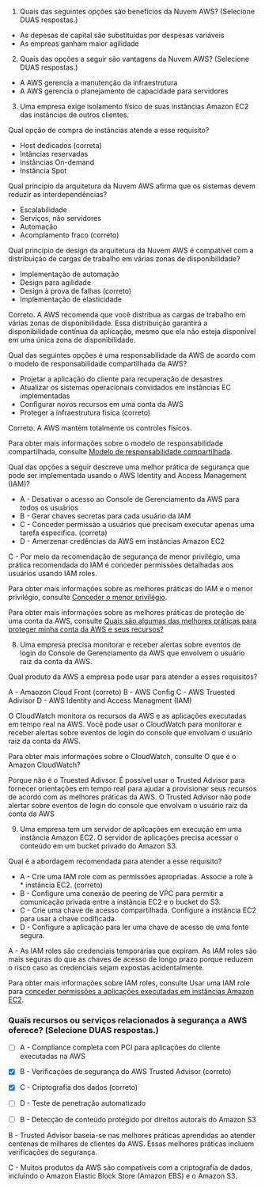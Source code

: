 1.  Quais das seguintes opções são benefícios da Nuvem AWS? (Selecione DUAS respostas.)

* As depesas de capital são substituidas por despesas variáveis
* As empreas ganham maior agilidade

2. Quais das opções a seguir são vantagens da Nuvem AWS? (Selecione DUAS respostas.)

* A AWS gerencia a manutenção da infraestrutura
* A AWS gerencia o planejamento de capacidade para servidores

3. Uma empresa exige isolamento físico de suas instâncias Amazon EC2 das instâncias de outros clientes.

Qual opção de compra de instâncias atende a esse requisito?

* Host dedicados (correta)
* Intâncias reservadas
* Instâncias On-demand
* Instância Spot

Qual princípio da arquitetura da Nuvem AWS afirma que os sistemas devem reduzir as interdependências?

* Escalabilidade
* Serviços, não servidores
* Automação
* Acomplamento fraco (correto)

Qual princípio de design da arquitetura da Nuvem AWS é compatível com a distribuição de cargas de trabalho em várias zonas de disponibilidade?

* Implementação de automação
* Design para agilidade
* Design à prova de falhas (correto) 
* Implementação de elasticidade 

Correto. A AWS recomenda que você distribua as cargas de trabalho em várias zonas de disponibilidade. Essa distribuição garantirá a disponibilidade contínua da aplicação, mesmo que ela não esteja disponível em uma única zona de disponibilidade.

Qual das seguintes opções é uma responsabilidade da AWS de acordo com o modelo de responsabilidade compartilhada da AWS?

* Projetar a aplicação do cliente para recuperação de desastres
* Atualizar os sistemas operacionais convidados em instâncias EC implementadas
* Configurar novos recursos em uma conta da AWS
* Proteger a infraestrutura fisica (correto)

Correto. A AWS mantém totalmente os controles físicos.

Para obter mais informações sobre o modelo de responsabilidade compartilhada, consulte [Modelo de responsabilidade compartilhada](https://aws.amazon.com/pt/compliance/shared-responsibility-model/).

Qual das opções a seguir descreve uma melhor prática de segurança que pode ser implementada usando o AWS Identity and Access Management (IAM)?

* A - Desativar o acesso ao Console de Gerenciamento da AWS para todos os usuários
* B - Gerar chaves secretas para cada usuário da IAM
* C - Conceder permissão a usuários que precisam executar apenas uma tarefa especifica. (correta)
* D - Amerzenar credências da AWS em instâncias Amazon EC2 

C - Por meio da recomendação de segurança de menor privilégio, uma prática recomendada do IAM é conceder permissões detalhadas aos usuários usando IAM roles.

Para obter mais informações sobre as melhores práticas do IAM e o menor privilégio, consulte [Conceder o menor privilégio](https://docs.aws.amazon.com/IAM/latest/UserGuide/best-practices.html#grant-least-privilege).

Para obter mais informações sobre as melhores práticas de proteção de uma conta da AWS, consulte [Quais são algumas das melhores práticas para proteger minha conta da AWS e seus recursos?](https://aws.amazon.com/pt/premiumsupport/knowledge-center/security-best-practices/)

8) Uma empresa precisa monitorar e receber alertas sobre eventos de login do Console de Gerenciamento da AWS que envolvem o usuário raiz da conta da AWS.

Qual produto da AWS a empresa pode usar para atender a esses requisitos?

A - Amaozon Cloud Front (correto)
B - AWS Config
C - AWS Truested Adivisor
D - AWS Identity and Access Managment (IAM)

O CloudWatch monitora os recursos da AWS e as aplicações executadas em tempo real na AWS. Você pode usar o CloudWatch para monitorar e receber alertas sobre eventos de login do console que envolvam o usuário raiz da conta da AWS.

Para obter mais informações sobre o CloudWatch, consulte O que é o Amazon CloudWatch?

Porque não é o Truested Adivsor. É possível usar o Trusted Advisor para fornecer orientações em tempo real para ajudar a provisionar seus recursos de acordo com as melhores práticas da AWS. O Trusted Advisor não pode alertar sobre eventos de login do console que envolvam o usuário raiz da conta da AWS

9) Uma empresa tem um servidor de aplicações em execução em uma instância Amazon EC2. O servidor de aplicações precisa acessar o conteúdo em um bucket privado do Amazon S3.

Qual é a abordagem recomendada para atender a esse requisito?

* A - Crie uma IAM role com as permissões apropriadas. Associe a role à * instância EC2. (correto)
* B - Configure uma conexão de peering de VPC para permitir a comunicação privada entre a instância EC2 e o bucket do S3.
* C - Crie uma chave de acesso compartilhada. Configure a instância EC2 para usar a chave codificada.
* D - Configure a aplicação para ler uma chave de acesso de uma fonte segura.

A -  As IAM roles são credenciais temporárias que expiram. As IAM roles são mais seguras do que as chaves de acesso de longo prazo porque reduzem o risco caso as credenciais sejam expostas acidentalmente.

Para obter mais informações sobre IAM roles, consulte Usar uma IAM role para [conceder permissões a aplicações executadas em instâncias Amazon EC2](https://docs.aws.amazon.com/IAM/latest/UserGuide/id_roles_use_switch-role-ec2.html).

### Quais recursos ou serviços relacionados à segurança a AWS oferece? (Selecione DUAS respostas.)

- [ ] A - Compliance completa com PCI para aplicações do cliente executadas na AWS
- [x] B - Verificações de segurança do AWS Trusted Advisor (correto)
- [x] C - Criptografia dos dados (correto)
- [ ] D - Teste de penetração automatizado
- [ ] B - Detecção de conteúdo protegido por direitos autorais do Amazon S3


B - Trusted Advisor baseia-se nas melhores práticas aprendidas ao atender centenas de milhares de clientes da AWS. Essas melhores práticas incluem verificações de segurança.

C -  Muitos produtos da AWS são compatíveis com a criptografia de dados, incluindo o Amazon Elastic Block Store (Amazon EBS) e o Amazon S3.
